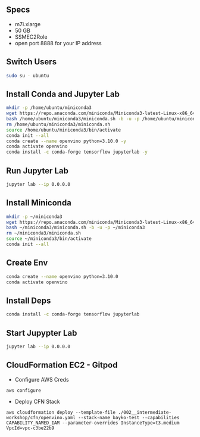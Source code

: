## Specs

- m7i.xlarge
- 50 GB
- SSMEC2Role
- open port 8888 for your IP address

## Switch Users

```sh
sudo su - ubuntu
```

## Install Conda and Jupyter Lab

```sh
mkdir -p /home/ubuntu/miniconda3
wget https://repo.anaconda.com/miniconda/Miniconda3-latest-Linux-x86_64.sh -O /home/ubuntu/miniconda3/miniconda.sh
bash /home/ubuntu/miniconda3/miniconda.sh -b -u -p /home/ubuntu/miniconda3
rm /home/ubuntu/miniconda3/miniconda.sh
source /home/ubuntu/miniconda3/bin/activate
conda init --all          
conda create --name openvino python=3.10.0 -y
conda activate openvino
conda install -c conda-forge tensorflow jupyterlab -y
```

## Run Jupyter Lab

```sh
jupyter lab --ip 0.0.0.0
```



## Install Miniconda

```sh
mkdir -p ~/miniconda3
wget https://repo.anaconda.com/miniconda/Miniconda3-latest-Linux-x86_64.sh -O ~/miniconda3/miniconda.sh
bash ~/miniconda3/miniconda.sh -b -u -p ~/miniconda3
rm ~/miniconda3/miniconda.sh
source ~/miniconda3/bin/activate
conda init --all
```

## Create Env

```sh
conda create --name openvino python=3.10.0
conda activate openvino
```

## Install Deps

```sh
conda install -c conda-forge tensorflow jupyterlab
```

## Start Jupypter Lab

```sh
jupyter lab --ip 0.0.0.0
```


## CloudFormation EC2 - Gitpod

- Configure AWS Creds
```
aws configure
```

- Deploy CFN Stack

```
aws cloudformation deploy --template-file ./002__intermediate-workshop/cfn/openvino.yaml --stack-name bayko-test --capabilities CAPABILITY_NAMED_IAM --parameter-overrides InstanceType=t3.medium VpcId=vpc-c3be22b9
```